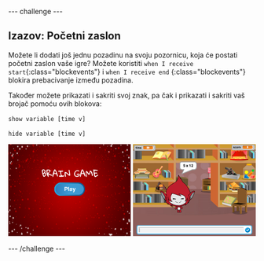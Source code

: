 \--- challenge \---

## Izazov: Početni zaslon

Možete li dodati još jednu pozadinu na svoju pozornicu, koja će postati početni zaslon vaše igre? Možete koristiti `when I receive start`{:class="blockevents"} i `when I receive end` {:class="blockevents"} blokira prebacivanje između pozadina.

Također možete prikazati i sakriti svoj znak, pa čak i prikazati i sakriti vaš brojač pomoću ovih blokova:

```blocks
show variable [time v]
```

```blocks
hide variable [time v]
```

![screenshot](images/brain-startscreen.png)

\--- /challenge \---